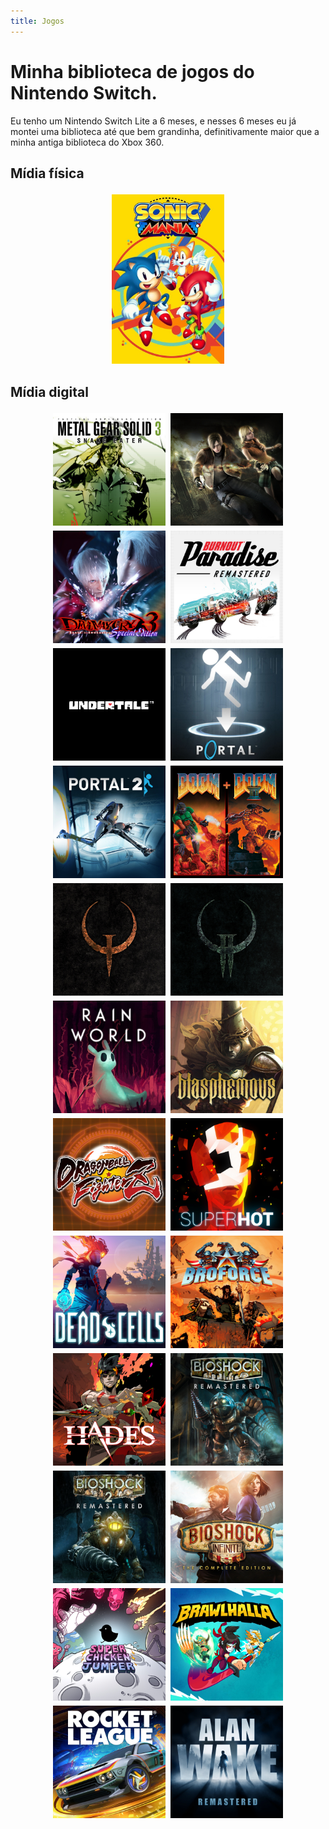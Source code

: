 ```yaml
---
title: Jogos
---
```

<style>
img {
    width: 180px;
    max-height: 280px;
    object-fit: cover;
    display: inline-block;
    margin: 2px;
    padding: 2px;
}

p {
    display: flex;
    flex-wrap: wrap;
    justify-content: center;
}

@media only screen and (max-width: 720px) {
    img {
        margin: auto;
        display: block;
    }
}
</style>

# Minha biblioteca de jogos do Nintendo Switch.

Eu tenho um Nintendo Switch Lite a 6 meses, e nesses 6 meses eu já montei uma
biblioteca até que bem grandinha, definitivamente maior que a minha antiga
biblioteca do Xbox 360.

## Mídia física
![](/assets/img/games/sonic_mania.jpeg)

## Mídia digital
![](/assets/img/games/mgs3.jpeg)
![](/assets/img/games/re4.jpeg)
![](/assets/img/games/dmc3.jpeg)
![](/assets/img/games/burnout_paradise.jpeg)
![](/assets/img/games/undertale.jpeg)
![](/assets/img/games/portal_1.jpeg)
![](/assets/img/games/portal_2.jpeg)
![](/assets/img/games/doom_1_2.jpeg)
![](/assets/img/games/quake_1.jpeg)
![](/assets/img/games/quake_2.jpeg)
![](/assets/img/games/rain_world.jpeg)
![](/assets/img/games/blasphemous.jpeg)
![](/assets/img/games/dragon_ball_fighterz.jpeg)
![](/assets/img/games/superhot.jpeg)
![](/assets/img/games/dead_cells.jpeg)
![](/assets/img/games/broforce.jpeg)
![](/assets/img/games/hades.jpeg)
![](/assets/img/games/bioshock_1.jpeg)
![](/assets/img/games/bioshock_2.jpeg)
![](/assets/img/games/bioshock_infinite.jpeg)
![](/assets/img/games/super_chicken_jumper.jpeg)
![](/assets/img/games/brawhalla.jpeg)
![](/assets/img/games/rocket_league.jpeg)
![](/assets/img/games/alan_wake.jpeg)

